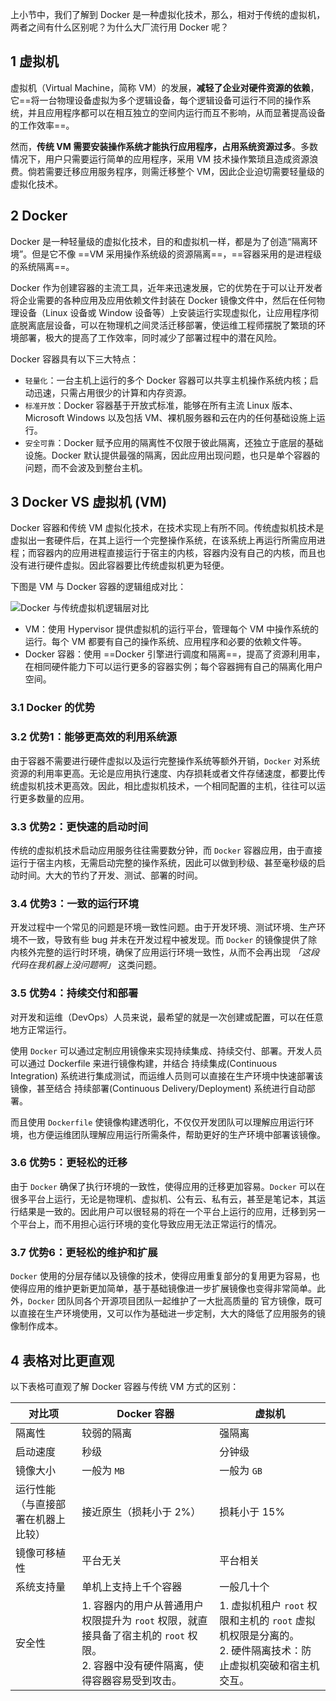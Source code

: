 
上小节中，我们了解到 Docker 是一种虚拟化技术，那么，相对于传统的虚拟机，两者之间有什么区别呢？为什么大厂流行用 Docker 呢？
## 1 虚拟机

虚拟机（Virtual Machine，简称 VM）的发展，**减轻了企业对硬件资源的依赖**，它==将一台物理设备虚拟为多个逻辑设备，每个逻辑设备可运行不同的操作系统，并且应用程序都可以在相互独立的空间内运行而互不影响，从而显著提高设备的工作效率==。

然而，**传统 VM 需要安装操作系统才能执行应用程序，占用系统资源过多**。多数情况下，用户只需要运行简单的应用程序，采用 VM 技术操作繁琐且造成资源浪费。倘若需要迁移应用服务程序，则需迁移整个 VM，因此企业迫切需要轻量级的虚拟化技术。

## 2 Docker

Docker 是一种轻量级的虚拟化技术，目的和虚拟机一样，都是为了创造“隔离环境”。但是它不像 ==VM 采用操作系统级的资源隔离==，==容器采用的是进程级的系统隔离==。

Docker 作为创建容器的主流工具，近年来迅速发展，它的优势在于可以让开发者将企业需要的各种应用及应用依赖文件封装在 Docker 镜像文件中，然后在任何物理设备（Linux 设备或 Window 设备等）上安装运行实现虚拟化，让应用程序彻底脱离底层设备，可以在物理机之间灵活迁移部署，使运维工程师摆脱了繁琐的环境部署，极大的提高了工作效率，同时减少了部署过程中的潜在风险。

Docker 容器具有以下三大特点：
- `轻量化`：一台主机上运行的多个 Docker 容器可以共享主机操作系统内核；启动迅速，只需占用很少的计算和内存资源。
- `标准开放`：Docker 容器基于开放式标准，能够在所有主流 Linux 版本、Microsoft Windows 以及包括 VM、裸机服务器和云在内的任何基础设施上运行。
- `安全可靠`：Docker 赋予应用的隔离性不仅限于彼此隔离，还独立于底层的基础设施。Docker 默认提供最强的隔离，因此应用出现问题，也只是单个容器的问题，而不会波及到整台主机。

## 3 Docker VS 虚拟机 (VM)

Docker 容器和传统 VM 虚拟化技术，在技术实现上有所不同。传统虚拟机技术是虚拟出一套硬件后，在其上运行一个完整操作系统，在该系统上再运行所需应用进程；而容器内的应用进程直接运行于宿主的内核，容器内没有自己的内核，而且也没有进行硬件虚拟。因此容器要比传统虚拟机更为轻便。

下图是 VM 与 Docker 容器的逻辑组成对比：

![Docker 与传统虚拟机逻辑层对比](https://img.quanxiaoha.com/quanxiaoha/166270309769851 "Docker 与传统虚拟机逻辑层对比")

- VM：使用 Hypervisor 提供虚拟机的运行平台，管理每个 VM 中操作系统的运行。每个 VM 都要有自己的操作系统、应用程序和必要的依赖文件等。
- Docker 容器：使用 ==Docker 引擎进行调度和隔离==，提高了资源利用率，在相同硬件能力下可以运行更多的容器实例；每个容器拥有自己的隔离化用户空间。
### 3.1 Docker 的优势

### 3.2 优势1：能够更高效的利用系统源

由于容器不需要进行硬件虚拟以及运行完整操作系统等额外开销，`Docker` 对系统资源的利用率更高。无论是应用执行速度、内存损耗或者文件存储速度，都要比传统虚拟机技术更高效。因此，相比虚拟机技术，一个相同配置的主机，往往可以运行更多数量的应用。

### 3.3 优势2：更快速的启动时间

传统的虚拟机技术启动应用服务往往需要数分钟，而 `Docker` 容器应用，由于直接运行于宿主内核，无需启动完整的操作系统，因此可以做到秒级、甚至毫秒级的启动时间。大大的节约了开发、测试、部署的时间。

### 3.4 优势3：一致的运行环境

开发过程中一个常见的问题是环境一致性问题。由于开发环境、测试环境、生产环境不一致，导致有些 bug 并未在开发过程中被发现。而 `Docker` 的镜像提供了除内核外完整的运行时环境，确保了应用运行环境一致性，从而不会再出现 _「这段代码在我机器上没问题啊」_ 这类问题。

### 3.5 优势4：持续交付和部署

对开发和运维（DevOps）人员来说，最希望的就是一次创建或配置，可以在任意地方正常运行。

使用 `Docker` 可以通过定制应用镜像来实现持续集成、持续交付、部署。开发人员可以通过 Dockerfile 来进行镜像构建，并结合 持续集成(Continuous Integration) 系统进行集成测试，而运维人员则可以直接在生产环境中快速部署该镜像，甚至结合 持续部署(Continuous Delivery/Deployment) 系统进行自动部署。

而且使用 `Dockerfile` 使镜像构建透明化，不仅仅开发团队可以理解应用运行环境，也方便运维团队理解应用运行所需条件，帮助更好的生产环境中部署该镜像。

### 3.6 优势5：更轻松的迁移

由于 `Docker` 确保了执行环境的一致性，使得应用的迁移更加容易。`Docker` 可以在很多平台上运行，无论是物理机、虚拟机、公有云、私有云，甚至是笔记本，其运行结果是一致的。因此用户可以很轻易的将在一个平台上运行的应用，迁移到另一个平台上，而不用担心运行环境的变化导致应用无法正常运行的情况。

### 3.7 优势6：更轻松的维护和扩展

`Docker` 使用的分层存储以及镜像的技术，使得应用重复部分的复用更为容易，也使得应用的维护更新更加简单，基于基础镜像进一步扩展镜像也变得非常简单。此外，`Docker` 团队同各个开源项目团队一起维护了一大批高质量的 官方镜像，既可以直接在生产环境使用，又可以作为基础进一步定制，大大的降低了应用服务的镜像制作成本。

## 4 表格对比更直观

以下表格可直观了解 Docker 容器与传统 VM 方式的区别：

|对比项|Docker 容器|虚拟机|
|---|---|---|
|隔离性|较弱的隔离|强隔离|
|启动速度|秒级|分钟级|
|镜像大小|一般为 `MB`|一般为 `GB`|
|运行性能（与直接部署在机器上比较）|接近原生（损耗小于 2%）|损耗小于 15%|
|镜像可移植性|平台无关|平台相关|
|系统支持量|单机上支持上千个容器|一般几十个|
|安全性|1. 容器内的用户从普通用户权限提升为 `root` 权限，就直接具备了宿主机的 `root` 权限。  <br>2. 容器中没有硬件隔离，使得容器容易受到攻击。|1. 虚拟机租户 `root` 权限和主机的 `root` 虚拟机权限是分离的。  <br>2. 硬件隔离技术：防止虚拟机突破和宿主机交互。|